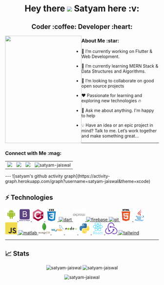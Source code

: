 <h1 align="center"> Hey there <img src="https://raw.githubusercontent.com/aemmadi/aemmadi/master/wave.gif" width="30px"> Satyam here :v: </h1>
<h2 align="center"> Coder :coffee: Developer :heart: </h2>

<img align="left" width="250" height="350" src="https://user-images.githubusercontent.com/76843281/105200067-705e8800-5b65-11eb-9cfc-bbb74fdb8987.png"/>



 
 <h3> About Me :star: </h3>

 - 🌱 I’m currently working on Flutter & Web Development.
 
- 🔭 I’m currently learning MERN Stack & Data Structures and Algorithms.

- 👯 I’m looking to collaborate on good open source projects

- ❤️ Passionate for learning and exploring new technologies 🔥

- 💬 Ask me about anything. I'm happy to help

- 💡 Have an idea or an epic project in mind? Talk to me. Let’s work together and make something great...



---

<div>
</div>
<h3> Connect with Me :mag: </h3> 
<p align="center">
<table>
  <tr>
    <td>
      <a href="https://www.linkedin.com/in/satyam-jaiswal-a92b46195/"> 
        <img height="30" src="https://img.shields.io/badge/linkedin-blue.svg?&style=for-the-badge&logo=linkedin&logoColor=white"/> 
      </a> 
    </td>
    <td>
      <a href="https://github.com/Satyam-Jaiswal"> 
        <img height="30" src="https://img.shields.io/badge/Github-%23000000.svg?&style=for-the-badge&logo=github&logoColor=white"/> 
      </a>
    </td>
    <td>
      <a href="mailto:satyam.jaiswal26@gmail.com">
        <img height="30" src="https://img.shields.io/badge/gmail-c14438?&style=for-the-badge&logo=gmail&logoColor=white"> 
      </a>
    </td>
     <td>
      <img src="https://komarev.com/ghpvc/?username=satyam-jaiswal&label=Profile%20views&color=0e75b6&style=flat" alt="satyam-jaiswal" />  
      </a>
    </td>
  </tr>
</table>
</p>
---
![satyam's github activity graph](https://activity-graph.herokuapp.com/graph?username=satyam-jaiswal&theme=xcode)


<!-- (https://github.com/ashutosh00710/github-readme-activity-graph) -->


## ⚡ Technologies


<p align="left"> <a href="https://developer.android.com" target="_blank"> <img src="https://raw.githubusercontent.com/devicons/devicon/master/icons/android/android-original-wordmark.svg" alt="android" width="40" height="40"/> </a> <a href="https://getbootstrap.com" target="_blank"> <img src="https://raw.githubusercontent.com/devicons/devicon/master/icons/bootstrap/bootstrap-plain-wordmark.svg" alt="bootstrap" width="40" height="40"/> </a> <a href="https://www.w3schools.com/cpp/" target="_blank"> <img src="https://raw.githubusercontent.com/devicons/devicon/master/icons/cplusplus/cplusplus-original.svg" alt="cplusplus" width="40" height="40"/> </a> <a href="https://www.w3schools.com/css/" target="_blank"> <img src="https://raw.githubusercontent.com/devicons/devicon/master/icons/css3/css3-original-wordmark.svg" alt="css3" width="40" height="40"/> </a> <a href="https://dart.dev" target="_blank"> <img src="https://www.vectorlogo.zone/logos/dartlang/dartlang-icon.svg" alt="dart" width="40" height="40"/> </a> <a href="https://expressjs.com" target="_blank"> <img src="https://raw.githubusercontent.com/devicons/devicon/master/icons/express/express-original-wordmark.svg" alt="express" width="40" height="40"/> </a> <a href="https://firebase.google.com/" target="_blank"> <img src="https://www.vectorlogo.zone/logos/firebase/firebase-icon.svg" alt="firebase" width="40" height="40"/> </a> <a href="https://git-scm.com/" target="_blank"> <img src="https://www.vectorlogo.zone/logos/git-scm/git-scm-icon.svg" alt="git" width="40" height="40"/> </a> <a href="https://www.w3.org/html/" target="_blank"> <img src="https://raw.githubusercontent.com/devicons/devicon/master/icons/html5/html5-original-wordmark.svg" alt="html5" width="40" height="40"/> </a> <a href="https://www.java.com" target="_blank"> <img src="https://raw.githubusercontent.com/devicons/devicon/master/icons/java/java-original.svg" alt="java" width="40" height="40"/> </a> <a href="https://developer.mozilla.org/en-US/docs/Web/JavaScript" target="_blank"> <img src="https://raw.githubusercontent.com/devicons/devicon/master/icons/javascript/javascript-original.svg" alt="javascript" width="40" height="40"/> </a> <a href="https://www.mathworks.com/" target="_blank"> <img src="https://upload.wikimedia.org/wikipedia/commons/2/21/Matlab_Logo.png" alt="matlab" width="40" height="40"/> </a> <a href="https://www.mongodb.com/" target="_blank"> <img src="https://raw.githubusercontent.com/devicons/devicon/master/icons/mongodb/mongodb-original-wordmark.svg" alt="mongodb" width="40" height="40"/> </a> <a href="https://www.mysql.com/" target="_blank"> <img src="https://raw.githubusercontent.com/devicons/devicon/master/icons/mysql/mysql-original-wordmark.svg" alt="mysql" width="40" height="40"/> </a> <a href="https://nodejs.org" target="_blank"> <img src="https://raw.githubusercontent.com/devicons/devicon/master/icons/nodejs/nodejs-original-wordmark.svg" alt="nodejs" width="40" height="40"/> </a> <a href="https://www.python.org" target="_blank"> <img src="https://raw.githubusercontent.com/devicons/devicon/master/icons/python/python-original.svg" alt="python" width="40" height="40"/> </a> <a href="https://reactjs.org/" target="_blank"> <img src="https://raw.githubusercontent.com/devicons/devicon/master/icons/react/react-original-wordmark.svg" alt="react" width="40" height="40"/> </a> <a href="https://redux.js.org" target="_blank"> <img src="https://raw.githubusercontent.com/devicons/devicon/master/icons/redux/redux-original.svg" alt="redux" width="40" height="40"/> </a> <a href="https://tailwindcss.com/" target="_blank"> <img src="https://www.vectorlogo.zone/logos/tailwindcss/tailwindcss-icon.svg" alt="tailwind" width="40" height="40"/> </a> </p>

---

## 📈 Stats



<p align="center">

<img  width="48%"  src="https://github-readme-stats.vercel.app/api?username=satyam-jaiswal&show_icons=true&&count_private=true&locale=en" alt="satyam-jaiswal" />

<img  width="48%"  src="https://github-readme-streak-stats.herokuapp.com/?user=satyam-jaiswal&" alt="satyam-jaiswal" />
</p>
<p align="center">
<img  src="https://github-readme-stats.vercel.app/api/top-langs?username=satyam-jaiswal&show_icons=true&locale=en&layout=compact" alt="satyam-jaiswal" />

